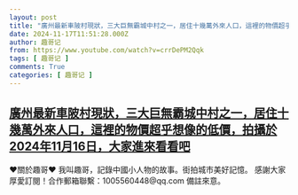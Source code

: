 ```yaml
---
layout: post
title: "廣州最新車陂村現狀，三大巨無霸城中村之一，居住十幾萬外來人口，這裡的物價超乎想像的低價，拍攝於2024年11月16日，大家進來看看吧"
date: 2024-11-17T11:51:28.000Z
author: 趣哥记
from: https://www.youtube.com/watch?v=crrDePM2Qqk
tags: [ 趣哥记 ]
comments: True
categories: [ 趣哥记 ]
---
```

<!--1731844288000-->
[廣州最新車陂村現狀，三大巨無霸城中村之一，居住十幾萬外來人口，這裡的物價超乎想像的低價，拍攝於2024年11月16日，大家進來看看吧](https://www.youtube.com/watch?v=crrDePM2Qqk)
------

<div>
♥關於趣哥♥  我叫趣哥，記錄中國小人物的故事。街拍城市美好記憶。  感謝大家厚愛訂閱！合作郵箱聯繫：1005560448@qq.com 備註來意。
</div>
